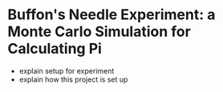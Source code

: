 # Buffon's Needle Experiment: a Monte Carlo Simulation for Calculating Pi

- explain setup for experiment
- explain how this project is set up
